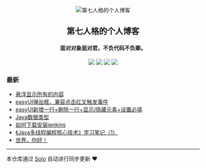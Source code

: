 <p align="center"><img alt="第七人格的个人博客" src="https://static.b3log.org/images/brand/solo-32.png"></p><h2 align="center">
第七人格的个人博客
</h2>

<h4 align="center">面对对象面对君，不负代码不负卿。</h4>
<p align="center"><a title="第七人格的个人博客" target="_blank" href="https://github.com/OnlyQuiet/solo-blog"><img src="https://img.shields.io/github/last-commit/OnlyQuiet/solo-blog.svg?style=flat-square&color=FF9900"></a>
<a title="GitHub repo size in bytes" target="_blank" href="https://github.com/OnlyQuiet/solo-blog"><img src="https://img.shields.io/github/repo-size/OnlyQuiet/solo-blog.svg?style=flat-square"></a>
<a title="Solo Version" target="_blank" href="https://github.com/b3log/solo/releases"><img src="https://img.shields.io/badge/solo-3.6.4-f1e05a.svg?style=flat-square&color=blueviolet"></a>
<a title="Hits" target="_blank" href="https://github.com/b3log/hits"><img src="https://hits.b3log.org/OnlyQuiet/solo-blog.svg"></a></p>

### 最新

* [悬浮显示所有的内容](http://www.52javaee.com:8080/articles/2019/09/10/1568120839002.html)
* [easyUI弹出框，兼容点击红叉触发事件](http://www.52javaee.com:8080/articles/2019/09/10/1568083052297.html)
* [easyUI新增一行+删除一行+显示/隐藏元素+设置必填](http://www.52javaee.com:8080/articles/2019/08/23/1566573809612.html)
* [Java数据类型](http://www.52javaee.com:8080/articles/2019/08/23/1566572218385.html)
* [如何下载安装jenkins](http://www.52javaee.com:8080/articles/2019/08/23/1566571035303.html)
* [《Java多线程编程核心技术》学习笔记（1）](http://www.52javaee.com:8080/articles/2019/08/19/1566217808198.html)
* [世界，你好！](http://www.52javaee.com:8080/hello-solo)



---

本仓库通过 [Solo](https://github.com/b3log/solo) 自动进行同步更新 ❤️ 